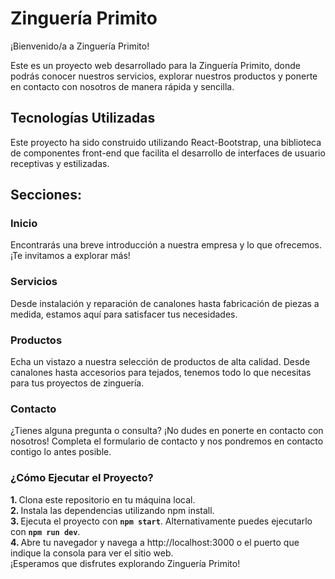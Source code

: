 # Zinguería Primito
¡Bienvenido/a a Zinguería Primito!

Este es un proyecto web desarrollado para la Zinguería Primito, donde podrás conocer nuestros servicios, explorar nuestros productos y ponerte en contacto con nosotros de manera rápida y sencilla.

## Tecnologías Utilizadas
Este proyecto ha sido construido utilizando React-Bootstrap, una biblioteca de componentes front-end que facilita el desarrollo de interfaces de usuario receptivas y estilizadas.

## Secciones:

### Inicio
Encontrarás una breve introducción a nuestra empresa y lo que ofrecemos. ¡Te invitamos a explorar más!

### Servicios
Desde instalación y reparación de canalones hasta fabricación de piezas a medida, estamos aquí para satisfacer tus necesidades.

### Productos
Echa un vistazo a nuestra selección de productos de alta calidad. Desde canalones hasta accesorios para tejados, tenemos todo lo que necesitas para tus proyectos de zinguería.

### Contacto
¿Tienes alguna pregunta o consulta? ¡No dudes en ponerte en contacto con nosotros! Completa el formulario de contacto y nos pondremos en contacto contigo lo antes posible.

### ¿Cómo Ejecutar el Proyecto?
<strong>1. </strong>Clona este repositorio en tu máquina local.<br/>
<strong>2. </strong>Instala las dependencias utilizando npm install.<br/>
<strong>3. </strong>Ejecuta el proyecto con <code><strong>npm start</strong></code>. Alternativamente puedes ejecutarlo con <code><strong>npm run dev</strong></code>.<br/>
<strong>4. </strong>Abre tu navegador y navega a http://localhost:3000 o el puerto que indique la consola para ver el sitio web.<br/>
¡Esperamos que disfrutes explorando Zinguería Primito!
